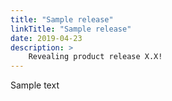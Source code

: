 ```yaml
---
title: "Sample release"
linkTitle: "Sample release"
date: 2019-04-23
description: >
    Revealing product release X.X!
---
```


Sample text
